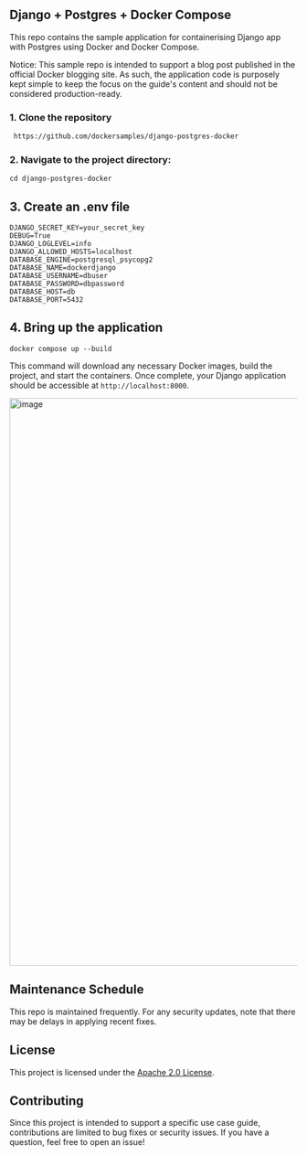 
## Django + Postgres + Docker Compose

This repo contains the sample application for containerising Django app with Postgres using Docker and Docker Compose.

Notice: This sample repo is intended to support a blog post published in the official Docker blogging site. As such, the application code is purposely kept simple to keep the focus on the guide's content and should not be considered production-ready.

### 1. Clone the repository

 ```bash
  https://github.com/dockersamples/django-postgres-docker
 ```


### 2. Navigate to the project directory:

```
cd django-postgres-docker
```

## 3. Create an .env file


```
DJANGO_SECRET_KEY=your_secret_key
DEBUG=True
DJANGO_LOGLEVEL=info
DJANGO_ALLOWED_HOSTS=localhost
DATABASE_ENGINE=postgresql_psycopg2
DATABASE_NAME=dockerdjango
DATABASE_USERNAME=dbuser
DATABASE_PASSWORD=dbpassword
DATABASE_HOST=db
DATABASE_PORT=5432
```

## 4. Bring up the application

```
docker compose up --build
``` 


This command will download any necessary Docker images, build the project, and start the containers. 
Once complete, your Django application should be accessible at `http://localhost:8000`.

<img width="993" alt="image" src="https://github.com/user-attachments/assets/583b2085-0e8d-4871-b493-e9726d0a44da">




## Maintenance Schedule
This repo is maintained frequently. For any security updates, note that there may be delays in applying recent fixes.

## License
This project is licensed under the [Apache 2.0 License](/LICENSE).

## Contributing

Since this project is intended to support a specific use case guide, contributions are limited to bug fixes or security issues. If you have a question, feel free to open an issue!

